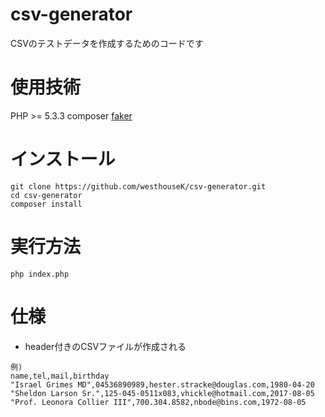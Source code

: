 # csv-generator
CSVのテストデータを作成するためのコードです

# 使用技術
PHP >= 5.3.3
composer 
[faker](https://github.com/fzaninotto/Faker)

# インストール
```
git clone https://github.com/westhouseK/csv-generator.git
cd csv-generator
composer install
```

# 実行方法
```
php index.php
```

# 仕様
- header付きのCSVファイルが作成される

```
例)
name,tel,mail,birthday
"Israel Grimes MD",04536890989,hester.stracke@douglas.com,1980-04-20
"Sheldon Larson Sr.",125-045-0511x083,vhickle@hotmail.com,2017-08-05
"Prof. Leonora Collier III",700.304.8582,nbode@bins.com,1972-08-05
```